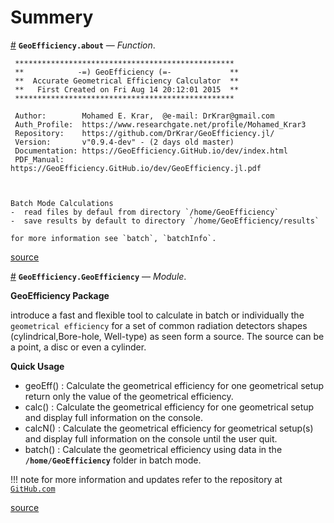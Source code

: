 
<a id='Summery-1'></a>

# Summery

<a id='GeoEfficiency.about' href='#GeoEfficiency.about'>#</a>
**`GeoEfficiency.about`** &mdash; *Function*.



```
 *************************************************
 **            -=) GeoEfficiency (=-             **
 **  Accurate Geometrical Efficiency Calculator  **
 **   First Created on Fri Aug 14 20:12:01 2015  **
 *************************************************

 Author:        Mohamed E. Krar,  @e-mail: DrKrar@gmail.com 
 Auth_Profile:  https://www.researchgate.net/profile/Mohamed_Krar3
 Repository:    https://github.com/DrKrar/GeoEfficiency.jl/
 Version:       v"0.9.4-dev" - (2 days old master)  
 Documentation: https://GeoEfficiency.GitHub.io/dev/index.html
 PDF_Manual:    https://GeoEfficiency.GitHub.io/dev/GeoEfficiency.jl.pdf



Batch Mode Calculations 
-  read files by defaul from directory `/home/GeoEfficiency`
-  save results by default to directory `/home/GeoEfficiency/results`

for more information see `batch`, `batchInfo`.
```


<a target='_blank' href='https://github.com/DrKrar/GeoEfficiency.jl/blob/9943e464862a11eb8554728f13047e08da7c862f/src/GeoEfficiency.jl#L91-L116' class='documenter-source'>source</a><br>

<a id='GeoEfficiency.GeoEfficiency' href='#GeoEfficiency.GeoEfficiency'>#</a>
**`GeoEfficiency.GeoEfficiency`** &mdash; *Module*.



**GeoEfficiency Package**

introduce a fast and flexible tool to calculate in batch or individually the `geometrical efficiency`  for a set of common radiation detectors shapes (cylindrical,Bore-hole, Well-type) as seen form  a source. The source can be a point, a disc or even a cylinder.

**Quick Usage**

  * geoEff()	: Calculate the geometrical efficiency for one geometrical setup return only the value of the geometrical efficiency.
  * calc() 	: Calculate the geometrical efficiency for one geometrical setup and display full information on the console.
  * calcN()	: Calculate the geometrical efficiency for geometrical setup(s) and display full information on the console until the user quit.
  * batch()	: Calculate the geometrical efficiency using data in the **`/home/GeoEfficiency`** folder in batch mode.

!!! note
    for more information and updates refer to the repository at [`GitHub.com`](https://github.com/DrKrar/GeoEfficiency.jl/)



<a target='_blank' href='https://github.com/DrKrar/GeoEfficiency.jl/blob/9943e464862a11eb8554728f13047e08da7c862f/src/GeoEfficiency.jl#L3-L23' class='documenter-source'>source</a><br>

